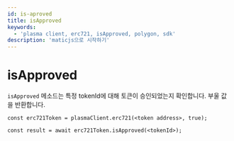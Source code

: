 ```yaml
---
id: is-aproved
title: isApproved
keywords:
  - 'plasma client, erc721, isApproved, polygon, sdk'
description: 'maticjs으로 시작하기'
---
```


# isApproved

`isApproved` 메소드는 특정 tokenId에 대해 토큰이 승인되었는지 확인합니다. 부울 값을 반환합니다.

```
const erc721Token = plasmaClient.erc721(<token address>, true);

const result = await erc721Token.isApproved(<tokenId>);

```
